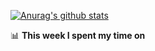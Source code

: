 [![Anurag's github stats](https://github-readme-stats.vercel.app/api?username=wkosmos)](https://github.com/anuraghazra/github-readme-stats)

📊 **This week I spent my time on**
<!--START_SECTION:waka-->
<!--END_SECTION:waka-->
